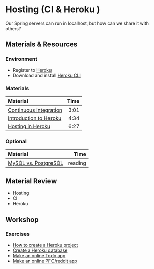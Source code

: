 # Hosting (CI & Heroku )

Our Spring servers can run in localhost, but how can we share it with others?

## Materials & Resources
### Environment
 
 - Register to [Heroku](https://signup.heroku.com/dc)
 - Download and install [Heroku CLI](https://devcenter.heroku.com/articles/heroku-cli#macos-installer)

### Materials

| Material | Time |
|:-------- |-----:|
|[Continuous Integration](https://www.youtube.com/watch?v=RcTFpNlkiUs)| 3:01|
|[Introduction to Heroku](https://www.youtube.com/watch?v=3FhcROr0XdM)| 4:34|
|[Hosting in Heroku](https://www.youtube.com/watch?v=0NcF1p_LRYA)| 6:27|

### Optional

| Material | Time |
|:-------- |-----:|
|[MySQL vs. PostgreSQL](https://www.2ndquadrant.com/en/postgresql/postgresql-vs-mysql/)| reading|


## Material Review

- Hosting
- CI
- Heroku

## Workshop

### Exercises

 - [How to create a Heroku project](warmup/warmup.md)
 - [Create a Heroku database](db/db.md)
 - [Make an online Todo app](todo/todo.md)
 - [Make an online PFC/reddit app](foxnredditapp/foxnredditapp.md)

 